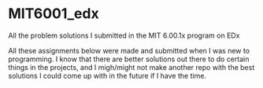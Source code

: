 # MIT6001_edx
All the problem solutions I submitted in the MIT 6.00.1x program on EDx

All these assignments below were made and submitted when I was new to programming. 
I know that there are better solutions out there to do certain things in the projects, and I migh/might not make another repo with 
the best solutions I could come up with in the future if I have the time.

